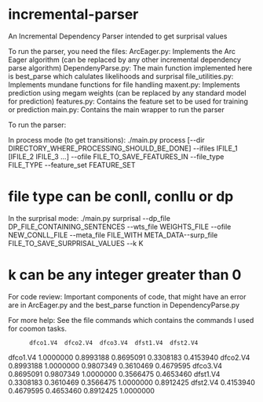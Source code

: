 # incremental-parser
An Incremental Dependency Parser intended to get surprisal values

To run the parser, you need the files:
	ArcEager.py:		Implements the Arc Eager algorithm (can be replaced by any other incremental dependency parse algorithm)
	DependenyParse.py: 	The main function implemented here is best_parse which calulates likelihoods and surprisal
	file_utilities.py:	Implements mundane functions for file  handling
	maxent.py:		Implements prediction using megam weights (can be replaced by any standard model for prediction)
	features.py:		Contains the feature set to be used for training or prediction
	main.py:		Contains the main wrapper to run the parser



To run the parser:

In process mode (to get transitions):
	./main.py process [--dir DIRECTORY_WHERE_PROCESSING_SHOULD_BE_DONE] --ifiles IFILE_1 [IFILE_2 IFILE_3 ...] --ofile FILE_TO_SAVE_FEATURES_IN --file_type FILE_TYPE --feature_set FEATURE_SET
# file type can be conll, conllu or dp

In the surprisal mode:
	./main.py surprisal --dp_file DP_FILE_CONTAINING_SENTENCES --wts_file WEIGHTS_FILE --ofile NEW_CONLL_FILE --meta_file FILE_WITH META_DATA--surp_file FILE_TO_SAVE_SURPRISAL_VALUES --k K
# k can be any integer greater than 0


For code review:
Important components of code, that might have an error are in ArcEager.py and the best_parse function in DependencyParse.py

For more help:
See the file commands which contains the commands I used for coomon tasks.

          dfco1.V4  dfco2.V4  dfco3.V4  dfst1.V4  dfst2.V4
dfco1.V4 1.0000000 0.8993188 0.8695091 0.3308183 0.4153940
dfco2.V4 0.8993188 1.0000000 0.9807349 0.3610469 0.4679595
dfco3.V4 0.8695091 0.9807349 1.0000000 0.3566475 0.4653460
dfst1.V4 0.3308183 0.3610469 0.3566475 1.0000000 0.8912425
dfst2.V4 0.4153940 0.4679595 0.4653460 0.8912425 1.0000000


